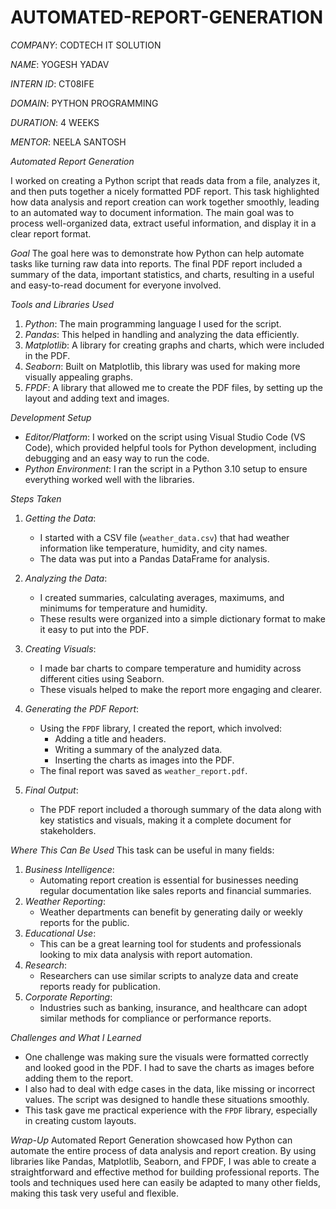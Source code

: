 # AUTOMATED-REPORT-GENERATION

*COMPANY*: CODTECH IT SOLUTION

*NAME*: YOGESH YADAV

*INTERN ID*: CT08IFE

*DOMAIN*: PYTHON PROGRAMMING

*DURATION*: 4 WEEKS

*MENTOR*: NEELA SANTOSH

*Automated Report Generation*

I worked on creating a Python script that reads data from a file, analyzes it, and then puts together a nicely formatted PDF report. This task highlighted how data analysis and report creation can work together smoothly, leading to an automated way to document information. The main goal was to process well-organized data, extract useful information, and display it in a clear report format.

*Goal*
The goal here was to demonstrate how Python can help automate tasks like turning raw data into reports. The final PDF report included a summary of the data, important statistics, and charts, resulting in a useful and easy-to-read document for everyone involved.

*Tools and Libraries Used*
1. *Python*: The main programming language I used for the script.
2. *Pandas*: This helped in handling and analyzing the data efficiently.
3. *Matplotlib*: A library for creating graphs and charts, which were included in the PDF.
4. *Seaborn*: Built on Matplotlib, this library was used for making more visually appealing graphs.
5. *FPDF*: A library that allowed me to create the PDF files, by setting up the layout and adding text and images.

*Development Setup*
- *Editor/Platform*: I worked on the script using Visual Studio Code (VS Code), which provided helpful tools for Python development, including debugging and an easy way to run the code.
- *Python Environment*: I ran the script in a Python 3.10 setup to ensure everything worked well with the libraries.

*Steps Taken*
1. *Getting the Data*:
   - I started with a CSV file (`weather_data.csv`) that had weather information like temperature, humidity, and city names.
   - The data was put into a Pandas DataFrame for analysis.

2. *Analyzing the Data*:
   - I created summaries, calculating averages, maximums, and minimums for temperature and humidity.
   - These results were organized into a simple dictionary format to make it easy to put into the PDF.

3. *Creating Visuals*:
   - I made bar charts to compare temperature and humidity across different cities using Seaborn.
   - These visuals helped to make the report more engaging and clearer.

4. *Generating the PDF Report*:
   - Using the `FPDF` library, I created the report, which involved:
     - Adding a title and headers.
     - Writing a summary of the analyzed data.
     - Inserting the charts as images into the PDF.
   - The final report was saved as `weather_report.pdf`.

5. *Final Output*:
   - The PDF report included a thorough summary of the data along with key statistics and visuals, making it a complete document for stakeholders.

*Where This Can Be Used*
This task can be useful in many fields:
1. *Business Intelligence*:
   - Automating report creation is essential for businesses needing regular documentation like sales reports and financial summaries.
2. *Weather Reporting*:
   - Weather departments can benefit by generating daily or weekly reports for the public.
3. *Educational Use*:
   - This can be a great learning tool for students and professionals looking to mix data analysis with report automation.
4. *Research*:
   - Researchers can use similar scripts to analyze data and create reports ready for publication.
5. *Corporate Reporting*:
   - Industries such as banking, insurance, and healthcare can adopt similar methods for compliance or performance reports.

*Challenges and What I Learned*
- One challenge was making sure the visuals were formatted correctly and looked good in the PDF. I had to save the charts as images before adding them to the report.
- I also had to deal with edge cases in the data, like missing or incorrect values. The script was designed to handle these situations smoothly.
- This task gave me practical experience with the `FPDF` library, especially in creating custom layouts.

*Wrap-Up*
Automated Report Generation showcased how Python can automate the entire process of data analysis and report creation. By using libraries like Pandas, Matplotlib, Seaborn, and FPDF, I was able to create a straightforward and effective method for building professional reports. The tools and techniques used here can easily be adapted to many other fields, making this task very useful and flexible.
